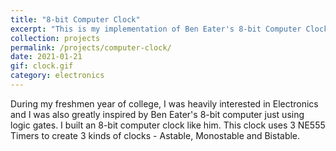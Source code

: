 ```yaml
---
title: "8-bit Computer Clock"
excerpt: "This is my implementation of Ben Eater's 8-bit Computer Clock"
collection: projects
permalink: /projects/computer-clock/
date: 2021-01-21
gif: clock.gif
category: electronics
---
```


During my freshmen year of college, I was heavily interested in Electronics and I was also greatly inspired by Ben Eater's 8-bit computer just using logic gates. I built an 8-bit computer clock like him. This clock uses 3 NE555 Timers to create 3 kinds of clocks - Astable, Monostable and Bistable. 
